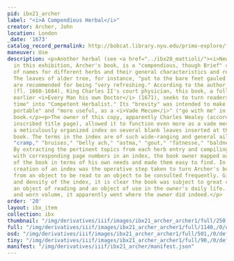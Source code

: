 ```yaml
---
pid: ibx21_archer
label: "<i>A Compendious Herbal</i>"
creator: Archer, John
location: London
_date: '1673'
catalog_record_permalink: http://bobcat.library.nyu.edu/primo-explore/fulldisplay?docid=nyu_aleph003996065&context=L&vid=NYU&search_scope=all&tab=all&lang=en_US
maneuver: Use
description: <p>Another herbal (see <a href="../ibx20_mattioli/"><i>New Kreüterbuch</i></a>)
  in this exhibition, Archer's book, is a "compendious, though Brief" compilation
  of names for different herbs and their general characteristics and recommended usages.
  The leaves of alder tree, for instance, "put to the bare feet gauled with travelling,"
  are recommended for being "very refreshing." According to the author, John Archer
  (fl. 1660-1684), King Charles II's court physician, this book, a follow-up to his
  earlier <i>Every Man his own Doctor</i> (1671), seeks to turn readers "in short
  time" into "Competent Herbalist." Its "brevity" was intended to make the book "more
  portable" and "more useful, as a <i>Vade Mecum</i>" ("go with me" in Latin) or reference
  book.</p><p>The owner of this copy, apparently Charles Wealey (according to the
  inscribed title page), allowed it to function even more as a vade mecum by creating
  a meticulously organized index on several blank leaves inserted at the back of the
  book. The terms in the index are of such wide-ranging and general ailments as "cough,"
  "cramp," "bruises," "belly ach," "astma," "gout," "fatnesse," "baldneses," "dissentary."
  By extracting the pertinent topics from each herb entry and compiling them alphabetically
  with corresponding page numbers in an index, the book owner mapped out the spaces
  of the book in terms of his own needs and made them easy to find. In this way the
  creation of an index was the operative step taken to turn Archer's book decisively
  from an object to be read to an object to be consulted frequently. Given the comprehensiveness
  and density of the index, it is clear the book was subject to great care, both as
  an object of reading and an object of use in the owner's daily life. As a soiled
  and worn volume, it apparently went where the owner did indeed.</p>
order: '20'
layout: ibx_item
collection: ibx
thumbnail: "/img/derivatives/iiif/images/ibx21_archer_archer1/full/250,/0/default.jpg"
full: "/img/derivatives/iiif/images/ibx21_archer_archer1/full/1140,/0/default.jpg"
osd: "/img/derivatives/iiif/images/ibx21_archer_archer1/full/501,/0/default.jpg"
tiny: "/img/derivatives/iiif/images/ibx21_archer_archer1/full/90,/0/default.jpg"
manifest: "/img/derivatives/iiif/ibx21_archer/manifest.json"
---
```

